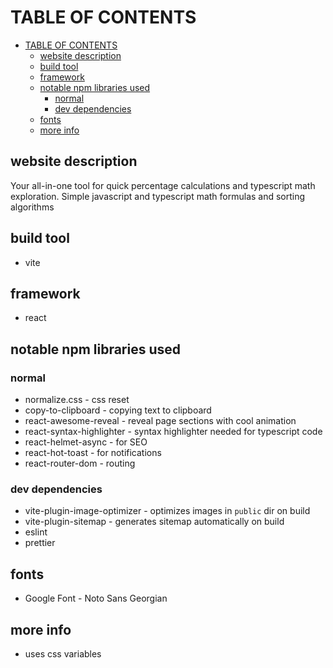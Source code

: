 # TABLE OF CONTENTS

<!--toc:start-->

- [TABLE OF CONTENTS](#table-of-contents)
  - [website description](#website-description)
  - [build tool](#build-tool)
  - [framework](#framework)
  - [notable npm libraries used](#notable-npm-libraries-used)
    - [normal](#normal)
    - [dev dependencies](#dev-dependencies)
  - [fonts](#fonts)
  - [more info](#more-info)
  <!--toc:end-->

## website description

Your all-in-one tool for quick percentage calculations
and typescript math exploration.
Simple javascript and typescript math formulas and sorting algorithms

## build tool

- vite

## framework

- react

## notable npm libraries used

### normal

- normalize.css - css reset
- copy-to-clipboard - copying text to clipboard
- react-awesome-reveal - reveal page sections with cool animation
- react-syntax-highlighter - syntax highlighter needed for typescript code
- react-helmet-async - for SEO
- react-hot-toast - for notifications
- react-router-dom - routing

### dev dependencies

- vite-plugin-image-optimizer - optimizes images in `public` dir on build
- vite-plugin-sitemap - generates sitemap automatically on build
- eslint
- prettier

## fonts

- Google Font - Noto Sans Georgian

## more info

- uses css variables
